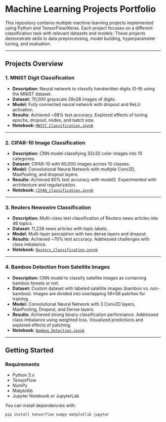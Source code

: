 # Machine Learning Projects Portfolio

This repository contains multiple machine learning projects implemented using Python and TensorFlow/Keras. Each project focuses on a different classification task with relevant datasets and models. These projects demonstrate skills in data preprocessing, model building, hyperparameter tuning, and evaluation.

---

## Projects Overview

### 1. MNIST Digit Classification

- **Description:** Neural network to classify handwritten digits (0-9) using the MNIST dataset.
- **Dataset:** 70,000 grayscale 28x28 images of digits.
- **Model:** Fully connected neural network with dropout and ReLU activation.
- **Results:** Achieved ~98% test accuracy. Explored effects of tuning epochs, dropout, nodes, and batch size.
- **Notebook:** [`MNIST_Classification.ipynb`](./MNIST_Classification.ipynb)

---

### 2. CIFAR-10 Image Classification

- **Description:** CNN model classifying 32x32 color images into 10 categories.
- **Dataset:** CIFAR-10 with 60,000 images across 10 classes.
- **Model:** Convolutional Neural Network with multiple Conv2D, MaxPooling, and dropout layers.
- **Results:** Achieved 80% test accuracy with model2. Experimented with architecture and regularization.
- **Notebook:** [`CIFAR_Classification.ipynb`](./CIFAR_Classification.ipynb)

---

### 3. Reuters Newswire Classification

- **Description:** Multi-class text classification of Reuters news articles into 46 topics.
- **Dataset:** 11,228 news articles with topic labels.
- **Model:** Multi-layer perceptron with two dense layers and dropout.
- **Results:** Achieved ~70% test accuracy. Addressed challenges with class imbalance.
- **Notebook:** [`Reuters_Classification.ipynb`](./Reuters_Classification.ipynb)

---

### 4. Bamboo Detection from Satellite Images

- **Description:** CNN model to classify satellite images as containing bamboo forests or not.
- **Dataset:** Custom dataset with labeled satellite images (bamboo vs. non-bamboo). Images are divided into overlapping 56×56 patches for training.
- **Model:** Convolutional Neural Network with 3 Conv2D layers, MaxPooling, Dropout, and Dense layers.
- **Results:** Achieved strong binary classification performance. Addressed class imbalance using weighted loss. Visualized predictions and explored effects of patching.
- **Notebook:** [`Bamboo_Detection.ipynb`](./Bamboo_Detection.ipynb)

---


## Getting Started

### Requirements

- Python 3.x
- TensorFlow
- NumPy
- Matplotlib
- Jupyter Notebook or JupyterLab

You can install dependencies with:

```bash
pip install tensorflow numpy matplotlib jupyter
